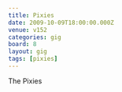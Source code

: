```yaml
---
title: Pixies
date: 2009-10-09T18:00:00.000Z
venue: v152
categories: gig
board: 8
layout: gig
tags: [pixies]
---
```

The Pixies